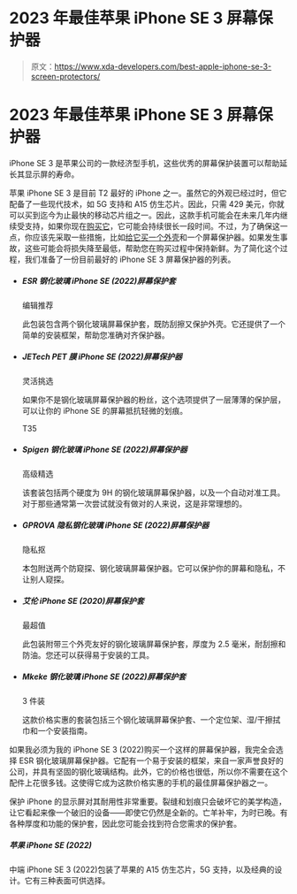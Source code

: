 # 2023 年最佳苹果 iPhone SE 3 屏幕保护器

> 原文：<https://www.xda-developers.com/best-apple-iphone-se-3-screen-protectors/>

# 2023 年最佳苹果 iPhone SE 3 屏幕保护器

iPhone SE 3 是苹果公司的一款经济型手机，这些优秀的屏幕保护装置可以帮助延长其显示屏的寿命。

苹果 iPhone SE 3 是目前 T2 最好的 iPhone 之一。虽然它的外观已经过时，但它配备了一些现代技术，如 5G 支持和 A15 仿生芯片。因此，只需 429 美元，你就可以买到迄今为止最快的移动芯片组之一。因此，这款手机可能会在未来几年内继续受支持，如果你现在[购买它](http://www.xda-developers.com/best-apple-iphone-se-3-deals/)，它可能会持续很长一段时间。不过，为了确保这一点，你应该先采取一些措施，比如[给它买一个外壳](http://www.xda-developers.com/best-apple-iphone-se-3-cases/)和一个屏幕保护器。如果发生事故，这些可能会将损失降至最低，帮助您在购买过程中保持新鲜。为了简化这个过程，我们准备了一份目前最好的 iPhone SE 3 屏幕保护器的列表。

*   ##### ESR 钢化玻璃 iPhone SE (2022)屏幕保护套

    编辑推荐

    此包装包含两个钢化玻璃屏幕保护套，既防刮擦又保护外壳。它还提供了一个简单的安装框架，帮助您准确对齐保护器。

*   ##### JETech PET 膜 iPhone SE (2022)屏幕保护器

    灵活挑选

    如果你不是钢化玻璃屏幕保护器的粉丝，这个选项提供了一层薄薄的保护层，可以让你的 iPhone SE 的屏幕抵抗轻微的划痕。

    T35
*   ##### Spigen 钢化玻璃 iPhone SE (2022)屏幕保护器

    高级精选

    该套装包括两个硬度为 9H 的钢化玻璃屏幕保护器，以及一个自动对准工具。对于那些通常第一次尝试就没有做对的人来说，这是非常理想的。

*   ##### GPROVA 隐私钢化玻璃 iPhone SE (2022)屏幕保护器

    隐私抠

    本包附送两个防窥探、钢化玻璃屏幕保护器。它可以保护你的屏幕和隐私，不让别人窥探。

*   ##### 艾伦 iPhone SE (2020)屏幕保护套

    最超值

    此包装附带三个外壳友好的钢化玻璃屏幕保护套，厚度为 2.5 毫米，耐刮擦和防油。您还可以获得易于安装的工具。

*   ##### Mkeke 钢化玻璃 iPhone SE (2022)屏幕保护套

    3 件装

    这款价格实惠的套装包括三个钢化玻璃屏幕保护套、一个定位架、湿/干擦拭巾和一个安装指南。

如果我必须为我的 iPhone SE 3 (2022)购买一个这样的屏幕保护器，我完全会选择 ESR 钢化玻璃屏幕保护器。它配有一个易于安装的框架，来自一家声誉良好的公司，并具有坚固的钢化玻璃结构。此外，它的价格也很低，所以你不需要在这个配件上花很多钱。这使得它成为这款价格实惠的手机的最佳屏幕保护器之一。

保护 iPhone 的显示屏对其耐用性非常重要。裂缝和划痕只会破坏它的美学构造，让它看起来像一个破旧的设备——即使它仍然是全新的。亡羊补牢，为时已晚。有各种厚度和功能的保护套，因此您可能会找到符合您需求的保护套。

##### 苹果 iPhone SE (2022)

中端 iPhone SE 3 (2022)包装了苹果的 A15 仿生芯片，5G 支持，以及经典的设计。它有三种表面可供选择。